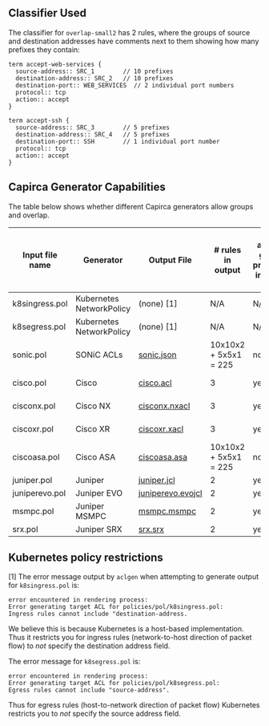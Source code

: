 ## Classifier Used

The classifier for `overlap-small2` has 2 rules, where the groups of
source and destination addresses have comments next to them showing
how many prefixes they contain:

```
term accept-web-services {
  source-address:: SRC_1        // 10 prefixes
  destination-address:: SRC_2   // 10 prefixes
  destination-port:: WEB_SERVICES  // 2 individual port numbers
  protocol:: tcp
  action:: accept
}

term accept-ssh {
  source-address:: SRC_3        // 5 prefixes
  destination-address:: SRC_4   // 5 prefixes
  destination-port:: SSH        // 1 individual port number
  protocol:: tcp
  action:: accept
}
```

## Capirca Generator Capabilities

The table below shows whether different Capirca generators allow
groups and overlap.

| Input file name | Generator | Output File | # rules in output | IP address groups preserved in output file? | Port groups preserved in output file? |
|-----------------|-----------|-------------|-------------------|---------------------------------------------|---------------------------------------|
| k8singress.pol | Kubernetes NetworkPolicy | (none) [1] | N/A | N/A | N/A |
| k8segress.pol | Kubernetes NetworkPolicy | (none) [1] | N/A | N/A | N/A |
| sonic.pol | SONiC ACLs | [sonic.json](sonic.json) | 10x10x2 + 5x5x1 = 225 | no | no |
| cisco.pol | Cisco | [cisco.acl](cisco.acl) | 3 | yes | no, expanded |
| cisconx.pol | Cisco NX | [cisconx.nxacl](cisconx.nxacl) | 3 | yes | no, expanded |
| ciscoxr.pol | Cisco XR | [ciscoxr.xacl](ciscoxr.xacl) | 3 | yes | no, expanded |
| ciscoasa.pol | Cisco ASA | [ciscoasa.asa](ciscoasa.asa) | 10x10x2 + 5x5x1 = 225 | no | no |
| juniper.pol | Juniper | [juniper.jcl](juniper.jcl) | 2 | yes | yes |
| juniperevo.pol | Juniper EVO | [juniperevo.evojcl](juniperevo.evojcl) | 2 | yes | yes |
| msmpc.pol | Juniper MSMPC | [msmpc.msmpc](msmpc.msmpc) | 2 | yes | yes |
| srx.pol | Juniper SRX | [srx.srx](srx.srx) | 2 | yes | yes |


## Kubernetes policy restrictions

[1] The error message output by `aclgen` when attempting to generate
output for `k8singress.pol` is:

```
error encountered in rendering process:
Error generating target ACL for policies/pol/k8singress.pol:
Ingress rules cannot include "destination-address.
```

We believe this is because Kubernetes is a host-based implementation.
Thus it restricts you for ingress rules (network-to-host direction of
packet flow) to _not_ specify the destination address field.

The error message for `k8segress.pol` is:

```
error encountered in rendering process:
Error generating target ACL for policies/pol/k8segress.pol:
Egress rules cannot include "source-address".
```

Thus for egress rules (host-to-network direction of packet flow)
Kubernetes restricts you to _not_ specify the source address field.
